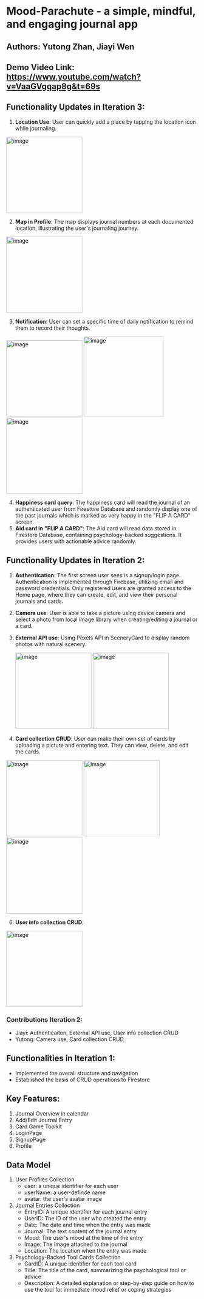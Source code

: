 # Mood-Parachute - a simple, mindful, and engaging journal app
## Authors: Yutong Zhan, Jiayi Wen
## Demo Video Link: https://www.youtube.com/watch?v=VaaGVgqap8g&t=69s
## Functionality Updates in Iteration 3:
1. **Location Use**: User can quickly add a place by tapping the location icon while journaling.
<img width="200" alt="image" src="https://github.com/jiayiwen23/Mood-Parachute/assets/62995082/5871d650-ef4e-43f2-8bfb-8000ed949281">

2. **Map in Profile**: The map displays journal numbers at each documented location, illustrating the user's journaling journey.
<img width="200" alt="image" src="https://github.com/jiayiwen23/Mood-Parachute/assets/62995082/0c137384-1022-4f24-b580-e9693791351d">

3. **Notification**:
  User can set a specific time of daily notification to remind them to record their thoughts.
<img width="200" alt="image" src="https://github.com/jiayiwen23/Mood-Parachute/assets/62995082/3b8b2b06-d1b1-4994-8ba3-c10e0b9b4469">
<img width="210" alt="image" src="https://github.com/jiayiwen23/Mood-Parachute/assets/62995082/27e6bed1-b69c-4682-853d-469c83c806dd">
<img width="200" alt="image" src="https://github.com/jiayiwen23/Mood-Parachute/assets/62995082/625f353c-2f17-478e-a1a3-e357304dba41">

4. **Happiness card query**:
   The happiness card will read the journal of an authenticated user from Firestore Database and randomly display one of the past journals which is marked as very happy in the "FLIP A CARD" screen.
5. **Aid card in "FLIP A CARD"**:
   The Aid card will read data stored in Firestore Database, containing psychology-backed suggestions. It provides users with actionable advice randomly.
## Functionality Updates in Iteration 2:
1. **Authentication**:
   The first screen user sees is a signup/login page. Authentication is implemented through Firebase, utilizing email and password credentials. Only registered users are granted access to the Home page, where they can create, edit, and view their personal journals and cards.
2. **Camera use**:
   User is able to take a picture using device camera and select a photo from local image library when creating/editing a journal or a card.

3. **External API use**:
   Using Pexels API in SceneryCard to display random photos with natural scenery.
   
   <img width="200" alt="image" src="https://github.com/jiayiwen23/Mood-Parachute/assets/62995082/fba8de84-f474-44af-9d1e-62ee40fe3d79">
   <img width="200" alt="image" src="https://github.com/jiayiwen23/Mood-Parachute/assets/62995082/2924b334-8750-4f16-a77f-60b88b26efe5">

5. **Card collection CRUD**:
   User can make their own set of cards by uploading a picture and entering text. They can view, delete, and edit the cards.
<img width="200" alt="image" src="https://github.com/jiayiwen23/Mood-Parachute/assets/62995082/10df9c77-53b1-4fb0-87bb-e92b08dc17cf">
<img width="200" alt="image" src="https://github.com/jiayiwen23/Mood-Parachute/assets/62995082/7bb8e70f-b00b-4093-884c-d7e6f56f33a0">
<img width="200" alt="image" src="https://github.com/jiayiwen23/Mood-Parachute/assets/62995082/bd1defe8-8ef3-43be-bcb1-ad21297f2cbc">

6. **User info collection CRUD**:
<img width="200" alt="image" src="https://github.com/jiayiwen23/Mood-Parachute/assets/62995082/236d456b-081c-4bc6-9448-06a582ef9aee">

### Contributions Iteration 2:
- Jiayi: Authenticaiton, External API use, User info collection CRUD
- Yutong: Camera use, Card collection CRUD

## Functionalities in Iteration 1:
- Implemented the overall structure and navigation
- Established the basis of CRUD operations to Firestore
## Key Features:
1. Journal Overview in calendar
2. Add/Edit Journal Entry
3. Card Game Toolkit
4. LoginPage
5. SignupPage
6. Profile
## Data Model
1. User Profiles Collection
   + user: a unique identifier for each user
   + userName: a user-definde name
   + avatar: the user's avatar image
2. Journal Entries Collection
   + EntryID: A unique identifier for each journal entry
   + UserID: The ID of the user who created the entry
   + Date: The date and time when the entry was made
   + Journal: The text content of the journal entry
   + Mood: The user's mood at the time of the entry
   + Image: The image attached to the journal
   + Location: The location when the entry was made
3. Psychology-Backed Tool Cards Collection 
   + CardID: A unique identifier for each tool card
   + Title: The title of the card, summarizing the psychological tool or advice
   + Description: A detailed explanation or step-by-step guide on how to use the tool for immediate mood relief or coping strategies
